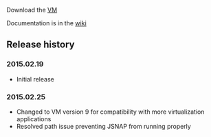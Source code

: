 Download the [VM](http://goo.gl/hDcHLB)

Documentation is in the [wiki](https://github.com/ntwrkguru/junos-automation-vm/wiki)

## Release history

### 2015.02.19

* Initial release

### 2015.02.25

* Changed to VM version 9 for compatibility with more virtualization applications
* Resolved path issue preventing JSNAP from running properly
